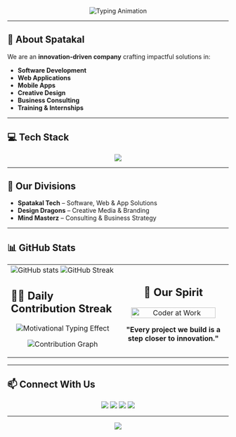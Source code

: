<!-- Typing Effect -->
<p align="center">
  <img src="https://readme-typing-svg.herokuapp.com?font=Fira+Code&size=26&duration=3000&pause=1000&color=E67E22&center=true&vCenter=true&width=900&lines=🚀+Empowering+Ideas%2C+Building+Futures;💻+Software+%7C+🌐+Web+%7C+📱+Apps+%7C+🎨+Design;Spatakal+%3A+Code.+Create.+Conquer." alt="Typing Animation">
</p>

---

## 🏢 About Spatakal
We are an **innovation-driven company** crafting impactful solutions in:
- **Software Development**
- **Web Applications**
- **Mobile Apps**
- **Creative Design**
- **Business Consulting**
- **Training & Internships**

---

## 💻 Tech Stack
<p align="center">
  <img src="https://skillicons.dev/icons?i=html,css,javascript,react,reactnative,nodejs,express,mongodb,firebase,python,figma,photoshop" />
</p>

---

## 🌟 Our Divisions
- **Spatakal Tech** – Software, Web & App Solutions
- **Design Dragons** – Creative Media & Branding
- **Mind Masterz** – Consulting & Business Strategy

---

## 📊 GitHub Stats
<table>
<tr>
<td width="50%" align="left">

<img src="https://github-readme-stats.vercel.app/api?username=spatakal&show_icons=true&theme=tokyonight" alt="GitHub stats" />

<img src="https://github-readme-streak-stats.herokuapp.com/?user=spatakal&theme=tokyonight" alt="GitHub Streak" />

## 🚀🔥 Daily Contribution Streak

<p align="center">
  <img src="https://readme-typing-svg.herokuapp.com?font=Fira+Code&size=30&duration=3000&pause=500&color=00F5FF&center=true&vCenter=true&width=600&lines=Consistency+is+the+Key!;Every+day+counts+💻;Keep+the+streak+alive!+🔥" alt="Motivational Typing Effect" />
</p>

<p align="center">
  <img src="https://github-readme-activity-graph.vercel.app/graph?username=Spatakal&theme=github-compact&bg_color=0d0d0d&color=FF10F0&line=00F5FF&point=FFD700&area=true&area_color=ff10f020&hide_border=true" alt="Contribution Graph" />
</p>


<td width="50%" align="center">

## 🚀 Our Spirit  
<img src="https://media.giphy.com/media/L1R1tvI9svkIWwpVYr/giphy.gif" alt="Coder at Work" width="90%">  

**"Every project we build is a step closer to innovation."**  

</td>
</tr>
</table>



---

## 📫 Connect With Us
<p align="center">
  <a href="https://spatakal.com"><img src="https://img.shields.io/badge/🌐%20Website-2C3E50?style=for-the-badge" /></a>
  <a href="mailto:spatakaltech@gmail.com"><img src="https://img.shields.io/badge/✉️%20Email-E67E22?style=for-the-badge" /></a>
  <a href="www.linkedin.com/in/hareesh-r-480772350"><img src="https://img.shields.io/badge/LinkedIn-0077B5?style=for-the-badge&logo=linkedin" /></a>
  <a href="https://youtube.com/@spatakaltech?si=xg4maF_-w6zgP_gx"><img src="https://img.shields.io/badge/YouTube-FF0000?style=for-the-badge&logo=youtube" /></a>
</p>

---

<p align="center">
  <img src="https://capsule-render.vercel.app/api?type=waving&color=2C3E50&height=100&section=footer" />
</p>

